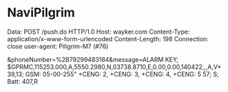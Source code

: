 # NaviPilgrim
Data:
POST /push.do HTTP/1.0
Host: wayker.com
Content-Type: application/x-www-form-urlencoded
Content-Length: 198
Connection: close
user-agent: Piligrim-M7 (#76)

&phoneNumber=%2B79299483184&message=ALARM KEY; $GPRMC,115253.000,A,5550.2980,N,03738.8710,E,0.00,0.00,140422,,,A,V* 39,13; GSM: 05-00-255"
+CENG: 2,
+CENG: 3,
+CENG: 4,
+CENG: 5 57;  S; Batt: 407,R

